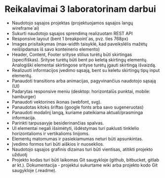 # Reikalavimai 3 laboratorinam darbui

* Naudotojo sąsajos projektas (projektuojamos sąsajos langų wireframe`ai)
* Sukurti naudotojo sąsajos sprendimą realizuotam REST API
* Responsive layout (bent 1 breakpoint`as, pvz. ties 768px)
* Images prisitaikymas (max-width taisyklė, kad paveikslėlis mažėtų neišlipdamas iš savo konteinerio elemento)
* Header, Content, Footer srityse stilius turėtų būti skirtingas (specifiškas). Srityse turėtų būti bent po keletą
  skirtingų elementų. Analogiški elementai skirtingose srityse turėtų įgauti skirtingą išvaizdą.
* Realizuoti informacijos įvedimo sąsają, bent su keletu skirtingų tipų input elementų.
* Panaudoti transitions arba animacijas, pagyvinančius naudotojo sąsają (UI)
* Padarytas responsive meniu (desktop: horizontalūs punktai, mobile: hamburger)
* Panaudoti vektorines ikonas (webfont, svg).
* Panaudotas kitoks šriftas (google fonts arba savo sugeneruotas)
* Panaudoti modalinį langą, kuriame pateikiama aktuali/prasminga informacija.
* Parinkti tarpusavyje besiderinančias spalvas.
* UI elementai negali išsimėtyti, išdėstymas turi paklusti tinklelio horizontalioms ir vertikalioms linijoms.
* Elementų matomumas ir pasiekiamumas neturi būti apsunkintas.
* Įvedimo formos turi būti aiškios ir nuoseklios.
* Naudotojo sąsajos grafinis dizainas turi būti vientisas, atitikti projekto užduotį
* Projekto kodas turi būti laikomas Git saugykloje (github, bitbucket, gitlab ar kt.). Dokumentacija - projektui
  sukurtame wiki arba projekto kodo Git saugykloje (.readme).